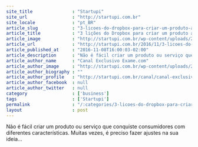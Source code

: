 ```yaml
---
site_title               : "Startupi"
site_url                 : "http://startupi.com.br"
site_locale              : "pt_BR"
article_slug             : "3-licoes-do-dropbox-para-criar-um-produto-amado-por-todos"
article_title            : "3 lições do Dropbox para criar um produto amado por todos"
article_image            : "http://startupi.com.br/wp-content/uploads/2016/11/case-marcio-680x250.jpg"
article_url              : "http://startupi.com.br/2016/11/3-licoes-do-dropbox-para-criar-um-produto-amado-por-todos/"
article_published_at     : "2016-11-08T16:00:03-02:00"
article_description      : "Não é fácil criar um produto ou serviço que conquiste consumidores com diferentes características. Muitas vezes, é preciso fazer ajustes na sua ideia..."
article_author_name      : "Canal Exclusivo Exame.com"
article_author_image     : "http://startupi.com.br/wp-content/uploads/2015/05/CANAL-EXCLUSIVO-EMPREENDEDORES_avatar_1430778971.JPG"
article_author_biography : ""
article_author_profile   : "http://startupi.com.br/canal/canal-exclusivo-exame-com/"
article_author_facebook  : null
article_author_twitter   : null
category                 : ['business']
tags                     : ['Startupi']
permalink                : "/:categories/3-licoes-do-dropbox-para-criar-um-produto-amado-por-todos/"
layout                   : post
---
```


Não é fácil criar um produto ou serviço que conquiste consumidores com diferentes características. Muitas vezes, é preciso fazer ajustes na sua ideia...
